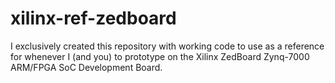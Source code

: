 # xilinx-ref-zedboard
I exclusively created this repository with working code to use as a reference for whenever I (and you) to prototype on the Xilinx ZedBoard Zynq-7000 ARM/FPGA SoC Development Board.
